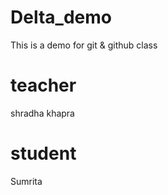 # Delta_demo
This is a demo for git &amp; github class

# teacher
shradha khapra

# student
Sumrita
